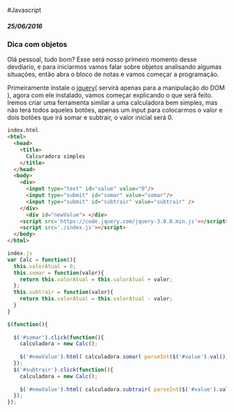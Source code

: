 

#Javascript

##### 25/06/2016

### Dica com objetos

Olá pessoal, tudo bom? Esse será nosso primeiro momento desse devdiario, e para iniciarmos vamos falar sobre objetos analisando algumas situações, então abra o bloco de notas e vamos começar a programação.

Primeiramente instale o [jquery](https://jquery.com/)( servirá apenas para a manipulação do DOM ), agora com ele instalado, vamos começar explicando o que será feito. Iremos criar uma ferramenta similar a uma calculadora bem simples, mas não terá todos aqueles botões, apenas um input para colocarmos o valor e dois botões que irá somar e subtrair, o valor inicial será 0.

```html
index.html
<html>
  <head>
    <title>
      Calcuradora simples
    </title>
  </head>
  <body>
    <div>
      <input type="text" id="value" value="0"/>
      <input type="submit" id="somar" value="somar"/>
      <input type="submit" id="subtrair" value="subtrair" />
    </div>
      <div id="newValue"> </div>
    <script src='https://code.jquery.com/jquery-3.0.0.min.js'></script>
    <script src='./index.js'></script>
  </body>
</html>
```

```javascript
index.js
var Calc = function(){
  this.valorAtual = 0;
  this.somar = function(valor){
    return this.valorAtual = this.valorAtual + valor;
  };
  this.subtrair = function(valor){
    return this.valorAtual = this.valorAtual - valor;
  }
}

$(function(){
  
  $('#somar').click(function(){
    calculadora = new Calc();
    
    $('#newValue').html( calculadora.somar( parseInt($('#value').val()) ) );
  });
  $('#subtrair').click(function(){
    calculadora = new Calc();
    
    $('#newValue').html( calculadora.subtrair( parseInt($('#value').val()) ) );
  });
});
```

